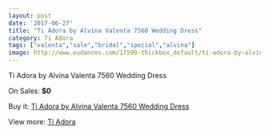 ```yaml
---
layout: post
date: '2017-06-27'
title: "Ti Adora by Alvina Valenta 7560 Wedding Dress"
category: Ti Adora
tags: ["valenta","sale","bridal","special","alvina"]
image: http://www.eudances.com/17599-thickbox_default/ti-adora-by-alvina-valenta-7560-wedding-dress.jpg
---
```

Ti Adora by Alvina Valenta 7560 Wedding Dress

On Sales: **$0**
<a href="https://www.eudances.com/en/ti-adora/5132-ti-adora-by-alvina-valenta-7560-wedding-dress.html"><amp-img layout="responsive" width="600" height="600" src="//www.eudances.com/17599-thickbox_default/ti-adora-by-alvina-valenta-7560-wedding-dress.jpg" alt="Ti Adora by Alvina Valenta 7560 Wedding Dress 0" /></a>
<a href="https://www.eudances.com/en/ti-adora/5132-ti-adora-by-alvina-valenta-7560-wedding-dress.html"><amp-img layout="responsive" width="600" height="600" src="//www.eudances.com/17602-thickbox_default/ti-adora-by-alvina-valenta-7560-wedding-dress.jpg" alt="Ti Adora by Alvina Valenta 7560 Wedding Dress 1" /></a>
<a href="https://www.eudances.com/en/ti-adora/5132-ti-adora-by-alvina-valenta-7560-wedding-dress.html"><amp-img layout="responsive" width="600" height="600" src="//www.eudances.com/17601-thickbox_default/ti-adora-by-alvina-valenta-7560-wedding-dress.jpg" alt="Ti Adora by Alvina Valenta 7560 Wedding Dress 2" /></a>
<a href="https://www.eudances.com/en/ti-adora/5132-ti-adora-by-alvina-valenta-7560-wedding-dress.html"><amp-img layout="responsive" width="600" height="600" src="//www.eudances.com/17600-thickbox_default/ti-adora-by-alvina-valenta-7560-wedding-dress.jpg" alt="Ti Adora by Alvina Valenta 7560 Wedding Dress 3" /></a>

Buy it: [Ti Adora by Alvina Valenta 7560 Wedding Dress](https://www.eudances.com/en/ti-adora/5132-ti-adora-by-alvina-valenta-7560-wedding-dress.html "Ti Adora by Alvina Valenta 7560 Wedding Dress")

View more: [Ti Adora](https://www.eudances.com/en/94-ti-adora "Ti Adora")